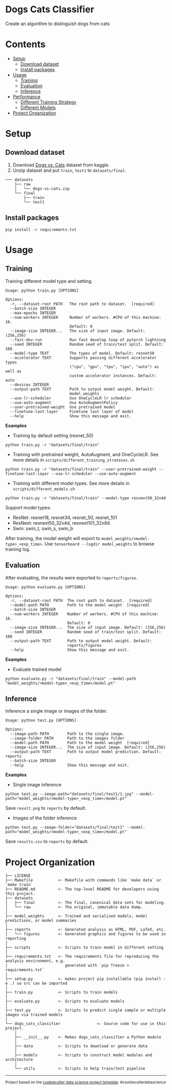# Dogs Cats Classifier <!-- omit in toc -->

Create an algorithm to distinguish dogs from cats

# Contents <!-- omit in toc -->

- [Setup](#setup)
  - [Download dataset](#download-dataset)
  - [Install packages](#install-packages)
- [Usage](#usage)
  - [Training](#training)
  - [Evaluation](#evaluation)
  - [Inference](#inference)
- [Performance](#performance)
  - [Different Training Strategy](#different-training-strategy)
  - [Different Models](#different-models)
- [Project Organization](#project-organization)

# Setup

## Download dataset

1. Download [Dogs vs. Cats](https://www.kaggle.com/competitions/dogs-vs-cats/data) dataset from kaggle.
2. Unzip dataset and put `train`, `test1` to `datasets/final`.

```
─── datasets
    ├── raw
    │   └── dogs-vs-cats.zip
    └── final
        ├── train
        └── test1
```

## Install packages

```commandline
pip install -r requirements.txt
```

# Usage

## Training

Training different model type and setting.

```commandline
Usage: python train.py [OPTIONS]

Options:
  -r, --dataset-root PATH   The root path to dataset.  [required]
  --batch-size INTEGER
  --max-epochs INTEGER
  --num-workers INTEGER     Number of workers. #CPU of this machine: 16.
                            Default: 0
  --image-size INTEGER...   The size of input image. Default: (256,256)
  --fast-dev-run            Run fast develop loop of pytorch lightning
  --seed INTEGER            Random seed of train/test split. Default: 168
  --model-type TEXT         The types of model. Default: resnet50
  --accelerator TEXT        Supports passing different accelerator types
                            ("cpu", "gpu", "tpu", "ipu", "auto") as well as
                            custom accelerator instances. Default: auto
  --devices INTEGER
  --output-path TEXT        Path to output model weight. Default:
                            model_weights
  --use-lr-scheduler        Use OneCycleLR lr scheduler
  --use-auto-augment        Use AutoAugmentPolicy
  --user-pretrained-weight  Use pretrained model
  --finetune-last-layer     Finetune last layer of model
  --help                    Show this message and exit.
```

**Examples**

- Training by default setting (resnet_50)

```commandline
python train.py -r "datasets/final/train" 
```

- Training with pretrained weight, AutoAugment, and OneCycleLR. See more details
  in `scripts/different_training_strateies.sh`

```commandline
python train.py -r "datasets/final/train" --user-pretrained-weight --finetune-last-layer --use-lr-scheduler --use-auto-augment
```

- Training with different model types. See more details in `scripts/different_models.sh`

```commandline
python train.py -r "datasets/final/train" --model-type resnext50_32x4d
```

Support model types:

- ResNet: resnet18, resnet34, resnet_50, resnet_101
- ResNext: resnext50_32x4d, resnext101_32x8d
- Swin: swin_t, swin_s, swin_b

After training, the model weight will export to `model_weights/<model-type>_<exp_time>`.
Use `tensorboard --logdir model_weights` to browse training log.

## Evaluation

After evaluating, the results were exported to `reports/figures`.

```commandline
Usage: python evaluate.py [OPTIONS]

Options:
  -r, --dataset-root PATH  The root path to dataset.  [required]
  --model-path PATH        Path to the model weight  [required]
  --batch-size INTEGER
  --num-workers INTEGER    Number of workers. #CPU of this machine: 16.
                           Default: 0
  --image-size INTEGER...  The size of input image. Default: (256,256)
  --seed INTEGER           Random seed of train/test split. Default: 168
  --output-path TEXT       Path to output model weight. Default:
                           reports/figures
  --help                   Show this message and exit.

```

**Examples**

- Evaluate trained model

```commandline
python evaluate.py -r "datasets/final/train" --model-path "model_weights/<model-type>_<exp_time>/model.pt"
```

## Inference

Inference a single image or images of the folder.

```commandline
Usage: python test.py [OPTIONS]

Options:
  --image-path PATH        Path to the single image.
  --image-folder PATH      Path to the images folder
  --model-path PATH        Path to the model weight  [required]
  --image-size INTEGER...  The size of input image. Default: (256,256)
  --output-path TEXT       Path to output model prediction. Default: reports
  --batch-size INTEGER
  --help                   Show this message and exit.

```

**Examples**

- Single image inference

```commandline
python test.py --image-path="datasets/final/test1/1.jpg" --model-path="model_weights/<model-type>_<exp_time>/model.pt"
```

Save `result.png` to `reports` by default.

- Images of the folder inference

```commandline
python test.py --image-folder="datasets/final/test1" --model-path="model_weights/<model-type>_<exp_time>/model.pt"
``` 

Save `results.csv` to `reports` by default.

# Project Organization

```
├── LICENSE
├── Makefile           <- Makefile with commands like `make data` or `make train`
├── README.md          <- The top-level README for developers using this project.
├── datasets
│   ├── final          <- The final, canonical data sets for modeling.
│   └── raw            <- The original, immutable data dump.
│
├── model_weights      <- Trained and serialized models, model predictions, or model summaries
│
├── reports            <- Generated analysis as HTML, PDF, LaTeX, etc.
│   └── figures        <- Generated graphics and figures to be used in reporting
│
├── scripts            <- Scripts to train model in different setting
│
├── requirements.txt   <- The requirements file for reproducing the analysis environment, e.g.
│                         generated with `pip freeze > requirements.txt`
│
├── setup.py           <- makes project pip installable (pip install -e .) so src can be imported
│
├── train.py           <- Scripts to train models
│
├── evaluate.py        <- Scripts to evaluate models
│
├── test.py            <- Scripts to predict single sample or multiple images via trained models
│
└── dogs_cats_classifier                <- Source code for use in this project.
    │
    ├── __init__.py    <- Makes dogs_cats_classifier a Python module
    │
    ├── data           <- Scripts to download or generate data
    │
    ├── models         <- Scripts to construct model modules and architecture
    │ 
    └── utils          <- Scripts to help train/test pipeline

```

--------

<p><small>Project based on the <a target="_blank" href="https://drivendata.github.io/cookiecutter-data-science/">cookiecutter data science project template</a>. #cookiecutterdatascience</small></p>
